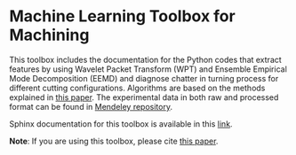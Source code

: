 # Machine Learning Toolbox for Machining
This toolbox includes the documentation for the Python codes that extract features by using Wavelet Packet Transform (WPT) and Ensemble Empirical Mode Decomposition (EEMD) and diagnose chatter in turning process for different cutting configurations. 
Algorithms are based on the methods explained in [this paper](https://www.sciencedirect.com/science/article/pii/S1755581719300690?via%3Dihub). 
The experimental data in both raw and processed format can be found in [Mendeley repository](https://data.mendeley.com/datasets/hvm4wh3jzx/1).

Sphinx documentation for this toolbox is available in this [link](http://firaskhasawneh.com/assets/repo_docs/ML_WPT_EEMD_doc/index.html). 

**Note**: If you are using this toolbox, please cite [this paper](https://www.sciencedirect.com/science/article/pii/S1755581719300690?via%3Dihub).

